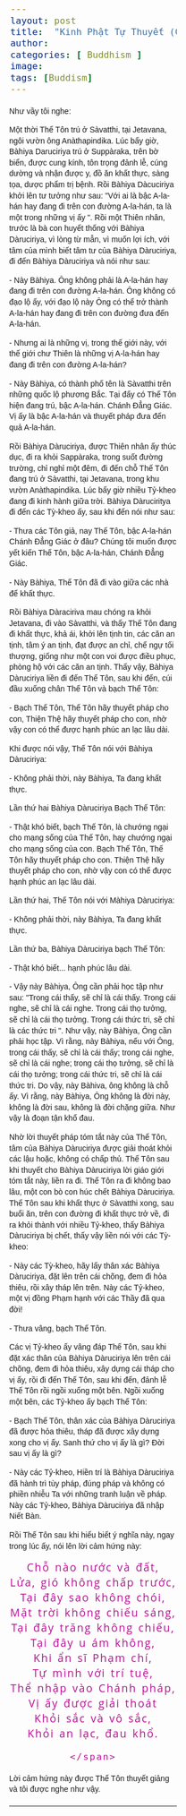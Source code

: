 ```yaml
---
layout: post
title:  "Kinh Phật Tự Thuyết (Cảm Hứng Ngữ) Udàna - Phẩm Bồ Ðề - (X) (Ud6)"
author: 
categories: [ Buddhism ]
image: 
tags: [Buddism]
---
```




<div>
    <style>
            p {
            font-size: 14px;
        }
    </style>
<p>
	Như vầy tôi nghe:
</p>
<p>
	Một thời Thế Tôn trú ở Sàvatthi, tại Jetavana, ngôi vườn ông Anàthapindika.
	Lúc bấy giờ, Bàhiya Daruciriya trú ở Suppàraka, trên bờ biển, được cung
	kính, tôn trọng đảnh lễ, cúng dường và nhận được y, đồ ăn khất thực, sàng
	tọa, dược phẩm trị bệnh. Rồi Bàhiya Dàcuciriya khởi lên tư tưởng như sau:
	"Với ai là bậc A-la-hán hay đang đi trên con đường A-la-hán, ta là một
	trong những vị ấy ". Rồi một Thiên nhân, trước là bà con huyết thống với
	Bàhiya Dàruciriya, vì lòng từ mẫn, vì muốn lợi ích, với tâm của mình biết
	tâm tư của Bàhiya Dàruciriya, đi đến Bàhiya Dàruciriya và nói như sau:
</p>
<p>
	- Này Bàhiya. Ông không phải là A-la-hán hay đang đi trên con đường
	A-la-hán. Ông không có đạo lộ ấy, với đạo lộ này Ông có thể trở thành
	A-la-hán hay đang đi trên con đường đưa đến A-la-hán.
</p>
<p>
	- Nhưng ai là những vị, trong thế giới này, với thế giới chư Thiên là những
	vị A-la-hán hay đang đi trên con đường A-la-hán?
</p>
<p>
	- Này Bàhiya, có thành phố tên là Sàvatthi trên những quốc lộ phương Bắc.
	Tại đấy có Thế Tôn hiện đang trú, bậc A-la-hán. Chánh Ðẳng Giác. Vị ấy là
	bậc A-la-hán và thuyết pháp đưa đến quả A-la-hán.
</p>
<p>
	Rồi Bàhiya Dàruciriya, được Thiên nhân ấy thúc dục, đi ra khỏi Sappàraka,
	trong suốt đường trường, chỉ nghỉ một đêm, đi đến chỗ Thế Tôn đang trú ở
	Sàvatthi, tại Jetavana, trong khu vườn Anàthapindika. Lúc bấy giờ nhiều
	Tỷ-kheo đang đi kinh hành giữa trời. Bàhiya Dàruciritya đi đến các Tỳ-kheo
	ấy, sau khi đến nói như sau:
</p>
<p>
	- Thưa các Tôn giả, nay Thế Tôn, bậc A-la-hán Chánh Ðẳng Giác ở đâu? Chúng
	tôi muốn được yết kiến Thế Tôn, bậc A-la-hán, Chánh Ðẳng Giác.
</p>
<p>
	- Này Bàhiya, Thế Tôn đã đi vào giữa các nhà để khất thực.
</p>
<p>
	Rồi Bàhiya Dàraciriva mau chóng ra khỏi Jetavana, đi vào Sàvatthi, và thấy
	Thế Tôn đang đi khất thực, khả ái, khởi lên tịnh tin, các căn an tịnh, tâm
	ý an tịnh, đạt được an chỉ, chế ngự tối thượng, giống như một con voi được
	điều phục, phòng hộ với các căn an tịnh. Thấy vậy, Bàhiya Dàruciriya liền
	đi đến Thế Tôn, sau khi đến, cúi đầu xuống chân Thế Tôn và bạch Thế Tôn:
</p>
<p>
	- Bạch Thế Tôn, Thế Tôn hãy thuyết pháp cho con, Thiện Thệ hãy thuyết pháp
	cho con, nhờ vậy con có thể được hạnh phúc an lạc lâu dài.
</p>
<p>
	Khi được nói vậy, Thế Tôn nói với Bàhiya Dàruciriya:
</p>
<p>
	- Không phải thời, này Bàhiya, Ta đang khất thực.
</p>
<p>
	Lần thứ hai Bàhiya Dàruciriya Bạch Thế Tôn:
</p>
<p>
	- Thật khó biết, bạch Thế Tôn, là chướng ngại cho mạng sống của Thế Tôn,
	hay chướng ngại cho mạng sống của con. Bạch Thế Tôn, Thế Tôn hãy thuyết
	pháp cho con. Thiện Thệ hãy thuyết pháp cho con, nhờ vậy con có thể được
	hạnh phúc an lạc lâu dài.
</p>
<p>
	Lần thứ hai, Thế Tôn nói với Màhiya Dàruciriya:
</p>
<p>
	- Không phải thời, này Bàhiya, Ta đang khất thực.
</p>
<p>
	Lần thứ ba, Bàhiya Dàruciriya bạch Thế Tôn:
</p>
<p>
	- Thật khó biết... hạnh phúc lâu dài.
</p>
<p>
	- Vậy này Bàhiya, Ông cần phải học tập như sau: "Trong cái thấy, sẽ chỉ là
	cái thấy. Trong cái nghe, sẽ chỉ là cái nghe. Trong cái thọ tưởng, sẽ chỉ
	là cái thọ tưởng. Trong cái thức tri, sẽ chỉ là các thức tri ". Như vậy,
	này Bàhiya, Ông cần phải học tập. Vì rằng, này Bàhiya, nếu với Ông, trong
	cái thấy, sẽ chỉ là cái thấy; trong cái nghe, sẽ chỉ là cái nghe; trong cái
	thọ tưởng, sẽ chỉ là cái thọ tưởng; trong cái thức tri, sẽ chỉ là cái thức
	tri. Do vậy, này Bàhiva, ông không là chỗ ấy. Vì rằng, này Bàhiya, Ông
	không là đời này, không là đời sau, không là đời chặng giữa. Như vậy là
	đoạn tận khổ đau.
</p>
<p>
	Nhờ lời thuyết pháp tóm tắt này của Thế Tôn, tâm của Bàhiya Dàruciriya được
	giải thoát khỏi các lậu hoặc, không có chấp thủ. Thế Tôn sau khi thuyết cho
	Bàhiya Dàruciriya lời giáo giới tóm tắt này, liền ra đi. Thế Tôn ra đi
	không bao lâu, một con bò con húc chết Bàhiya Dàruciriya. Thế Tôn sau khi
	khất thực ở Sàvatthi xong, sau buổi ăn, trên con đường đi khất thực trở về,
	đi ra khỏi thành với nhiều Tỷ-kheo, thấy Bàhiya Dàruciriya bị chết, thấy
	vậy liền nói với các Tỳ-kheo:
</p>
<p>
	- Này các Tỳ-kheo, hãy lấy thân xác Bàhiya Dàruciriya, đặt lên trên cái
	chõng, đem đi hỏa thiêu, rồi xây tháp lên trên. Này các Tỷ-kheo, một vị
	đồng Phạm hạnh với các Thầy đã qua đời!
</p>
<p>
	- Thưa vâng, bạch Thế Tôn.
</p>
<p>
	Các vị Tỷ-kheo ấy vâng đáp Thế Tôn, sau khi đặt xác thân của Bàhiya
	Dàruciriya lên trên cái chõng, đem đi hỏa thiêu, xây dựng cái tháp cho vị
	ấy, rồi đi đến Thế Tôn, sau khi đến, đảnh lễ Thế Tôn rồi ngồi xuống một
	bên. Ngồi xuống một bên, các Tỷ-kheo ấy bạch Thế Tôn:
</p>
<p>
	- Bạch Thế Tôn, thân xác của Bàhiya Dàruciriya đã được hỏa thiêu, tháp đã
	được xây dựng xong cho vị ấy. Sanh thứ cho vị ấy là gì? Ðời sau vị ấy là
	gì?
</p>
<p>
	- Này các Tỷ-kheo, Hiền trí là Bàhiya Dàruciriya đã hành trì tùy pháp, đúng
	pháp và không có phiền nhiễu Ta với những tranh luận về pháp. Này các
	Tỷ-kheo, Bàhiya Dàruciriya đã nhập Niết Bàn.
</p>
<p>
	Rồi Thế Tôn sau khi hiểu biết ý nghĩa này, ngay trong lúc ấy, nói lên lời
	cảm hứng này:
</p>


<div style="text-align:center">
    <span style="color:rgb(184, 13, 147); font-family: 'Open Sans', Arial, sans-serif; line-height: 1.; letter-spacing: 2px;  word-spacing: 2px;">
        Chỗ nào nước và đất, <br>
        Lửa, gió không chấp trước, <br>
        Tại đây sao không chói, <br>
        Mặt trời không chiếu sáng, <br>
        Tại đây trăng không chiếu, <br>
        Tại đây u ám không, <br>
        Khi ẩn sĩ Phạm chí, <br>
        Tự mình với trí tuệ, <br>
        Thể nhập vào Chánh pháp, <br>
        Vị ấy được giải thoát <br>
        Khỏi sắc và vô sắc, <br>
        Khỏi an lạc, đau khổ. <br>

    </span>
</div>
<p>
    Lời cảm hứng này được Thế Tôn thuyết giảng và tôi được nghe như vậy.

</p>
</div>


***



<div>
    <style>
    a {
    
    }
    
    
    a:link {
    
    }
    
    a:visited {
    
    }
    
    a:focus {
    
    }
    
    a:hover {
    
    }
    
    a:active {
    
    }body {
      width: 300px;
      margin: 0 auto;
      font-size: 1.2rem;
      font-family: sans-serif;
    }
    
    p {
      line-height: 1.4;
    }
    
    a {
      outline: none;
      text-decoration: none;
      padding: 2px 1px 0;
    }
    
    a:link {
      color: #c00b8a;
    }
    
    a:visited {
      color: #437A16;
    }
    
    a:focus {
      border-bottom: 1px solid;
      background: rgb(255, 188, 233);
    }
    
    a:hover {
      border-bottom: 1px solid;     
      background: #CDFEAA;
    }
    
    a:active {
      background: #265301;
      color: #CDFEAA;
    }
      
    </style>

    <p>
        Link gốc: <a href="https://www.budsas.org/uni/u-kinh-tieubo1/tb13-ptt1.htm">Kinh Phật Tự Thuyết - BuddhaSasana </a>.
    </p>
    <p>
        <a href="https://sites.google.com/site/tieubokinhtheravada/kinh-phat-tu-thuyet-cam-hung-ngu-udana-chuong-1-3">Kinh Phật Tự Thuyết - GoogleSite</a>
    </p>
    <p>
        Tool hỗ trợ. <br>
        Run-time CSS/HTML Code: <a href="https://jsfiddle.net/api/mdn/">jsfiddle</a> <br>
        Learning Mozilla CSS: <a href="https://developer.mozilla.org/en-US/docs/Learn/CSS/Styling_text/Styling_links"> Go</a> <br>
        Word-To-HTML: <a href="https://word2cleanhtml.com/cleanit">GO</a>      

    </p>
</div>